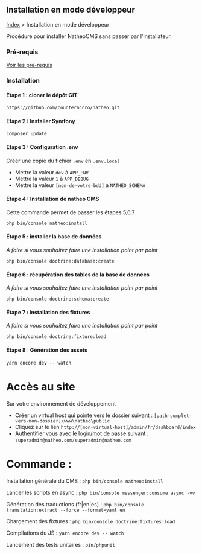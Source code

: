 ## Installation en mode développeur

[Index](../../index.md) > Installation en mode développeur

Procédure pour installer NatheoCMS sans passer par l'installateur.

### Pré-requis
[Voir les pré-requis](pre-requis.md)

### Installation

#### Étape 1 : cloner le dépôt GIT

```https://github.com/counteraccro/natheo.git```

#### Étape 2 : Installer Symfony

```composer update```

#### Étape 3 : Configuration .env

Créer une copie du fichier ```.env``` en ```.env.local```

* Mettre la valeur ```dev``` à  ```APP_ENV```
* Mettre la valeur ```1``` à ```APP_DEBUG```
* Mettre la valeur ```[nom-de-votre-bdd]``` à ```NATHEO_SCHEMA```

#### Étape 4 : Installation de natheo CMS

Cette commande permet de passer les étapes 5,6,7

```php bin/console natheo:install```

#### Étape 5 : installer la base de données

*A faire si vous souhaitez faire une installation point par point*

```php bin/console doctrine:database:create```

#### Étape 6 : récupération des tables de la base de données

*A faire si vous souhaitez faire une installation point par point*

```php bin/console doctrine:schema:create```

#### Étape 7 : installation des fixtures

*A faire si vous souhaitez faire une installation point par point*

```php bin/console doctrine:fixture:load```

#### Étape 8 : Génération des assets

```yarn encore dev -- watch```

# Accès au site
Sur votre environnement de développement
* Créer un virtual host qui pointe vers le dossier suivant : ```[path-complet-vers-mon-dossier]\www\natheo\public```
* Cliquez sur le lien ```http://[mon-virtual-host]/admin/fr/dashboard/index```
* Authentifier vous avec le login/mot de passe suivant : ```superadmin@natheo.com/superadmin@natheo.com```

# Commande :

Installation générale du CMS : ```php bin/console natheo:install```

Lancer les scripts en async : ```php bin/console messenger:consume async -vv```

Génération des traductions (fr|en|es) : ```php bin/console translation:extract --force --format=yaml en```

Chargement des fixtures : ```php bin/console doctrine:fixtures:load```

Compilations du JS : ```yarn encore dev -- watch```

Lancement des tests unitaires : ```bin/phpunit ```